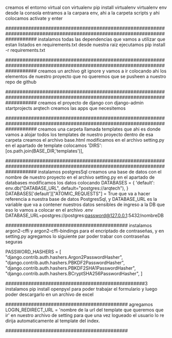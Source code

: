 creamos el entorno virtual con virtualenv
pip install virtualenv
virtualenv env
desde la consola entramos a la carpara env, ahi a la carpeta scripts y ahi colocamos activate y enter

###########################################################################################################################
instalamos todas las dependencias que vamos a utilizar que estan listados en requirements.txt
desde nuestra raiz ejecutamos
pip install -r requirements.txt

###########################################################################################################################
creamos un archivo git ignore y vamos a ir colocando ahi los elementos de nuestro proyecto que no queremos que se pusheen a nuestro repo de github

###########################################################################################################################
creamos el proyecto de django con django-admin startprojects arqtech
creamos las apps que necesitemos

###########################################################################################################################
creamos una carpeta llamada templates que ahi es donde vamos a alojar todos los templates de nuestro proyecto
dentro de esa carpeta creamos el archivo base.html
modificamos en el archivo setting.py en el apartado de template colocamos 'DIRS': [os.path.join(BASE_DIR,'templates')],

###########################################################################################################################
instalamos postgresSql
creamos una base de datos con el nombre de nuestro proyecto
en el archivo setting.py en el apartado de databases modificamos los datos colocando
DATABASES = {
'default': env.db("DATABASE_URL", default="postgres://arqtech"),
}
DATABASES['default']["ATOMIC_REQUESTS"] = True
que va a hacer referencia a nuestra base de datos PostgresSql, y DATABASE_URL es la variable que va a contener nuestros datos sensibles de ingreso a la DB que eso lo vamos a colocar en el archivo .env
DATABASE_URL=postgres://postgres:password@127.0.0.1:5432/nombreDB

###########################################
instalamos argon2-cffi y argon2-cffi-bindings para el encriptado de contraseñas, y en setting.py agregamos lo siguiente par poder trabar con contraseñas seguras

PASSWORD_HASHERS = [
"django.contrib.auth.hashers.Argon2PasswordHasher",
"django.contrib.auth.hashers.PBKDF2PasswordHasher",
"django.contrib.auth.hashers.PBKDF2SHA1PasswordHasher",
"django.contrib.auth.hashers.BCryptSHA256PasswordHasher",
]

#################################################3
instalamos pip install openpyxl para poder trabajar el formulario y luego poder descargarlo en un archivo de excel

###########################################
agregamos LOGIN_REDIRECT_URL = 'nombre de la url del template que queremos que ir' en nuestro archivo de setting para que una vez logueado el usuario lo re dirija automaticamente al template del index.

###########################################

